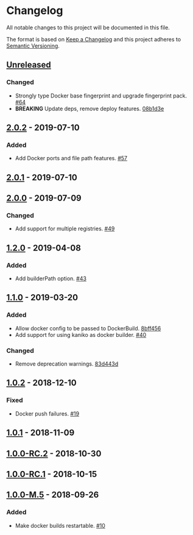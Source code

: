 # Changelog

All notable changes to this project will be documented in this file.

The format is based on [Keep a Changelog](http://keepachangelog.com/)
and this project adheres to [Semantic Versioning](http://semver.org/).

## [Unreleased](https://github.com/atomist/sdm-pack-docker/compare/2.0.2...HEAD)

### Changed

-   Strongly type Docker base fingerprint and upgrade fingerprint pack. [#64](https://github.com/atomist/sdm-pack-docker/issues/64)
-   **BREAKING** Update deps, remove deploy features. [08b1d3e](https://github.com/atomist/sdm-pack-docker/commit/08b1d3e461a855e7c870e4081397576c305baa7a)

## [2.0.2](https://github.com/atomist/sdm-pack-docker/compare/2.0.1...2.0.2) - 2019-07-10

### Added

-   Add Docker ports and file path features. [#57](https://github.com/atomist/sdm-pack-docker/issues/57)

## [2.0.1](https://github.com/atomist/sdm-pack-docker/compare/2.0.0...2.0.1) - 2019-07-10

## [2.0.0](https://github.com/atomist/sdm-pack-docker/compare/1.2.0...2.0.0) - 2019-07-09

### Changed

-   Add support for multiple registries. [#49](https://github.com/atomist/sdm-pack-docker/issues/49)

## [1.2.0](https://github.com/atomist/sdm-pack-docker/compare/1.1.0...1.2.0) - 2019-04-08

### Added

-   Add builderPath option. [#43](https://github.com/atomist/sdm-pack-docker/issues/43)

## [1.1.0](https://github.com/atomist/sdm-pack-docker/compare/1.0.2...1.1.0) - 2019-03-20

### Added

-   Allow docker config to be passed to DockerBuild. [8bff456](https://github.com/atomist/sdm-pack-docker/commit/8bff45672582ac2b57a03edd1149a08c088dd0f9)
-   Add support for using kaniko as docker builder. [#40](https://github.com/atomist/sdm-pack-docker/issues/40)

### Changed

-   Remove deprecation warnings. [83d443d](https://github.com/atomist/sdm-pack-docker/commit/83d443dc4f09191c5eb9f248168858ed82b056db)

## [1.0.2](https://github.com/atomist/sdm-pack-docker/compare/1.0.1...1.0.2) - 2018-12-10

### Fixed

-   Docker push failures. [#19](https://github.com/atomist/sdm-pack-docker/issues/19)

## [1.0.1](https://github.com/atomist/sdm-pack-docker/compare/1.0.0-RC.2...1.0.1) - 2018-11-09

## [1.0.0-RC.2](https://github.com/atomist/sdm-pack-docker/compare/1.0.0-RC.1...1.0.0-RC.2) - 2018-10-30

## [1.0.0-RC.1](https://github.com/atomist/sdm-pack-docker/compare/1.0.0-M.5...1.0.0-RC.1) - 2018-10-15

## [1.0.0-M.5](https://github.com/atomist/sdm-pack-docker/tree/1.0.0-M.5) - 2018-09-26

### Added

-   Make docker builds restartable. [#10](https://github.com/atomist/sdm-pack-docker/issues/10)
